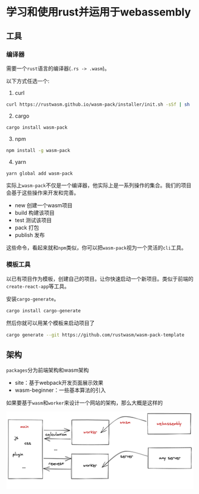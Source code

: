 # 学习和使用rust并运用于webassembly

## 工具

### 编译器
需要一个`rust`语言的编译器(`.rs -> .wasm`)。

以下方式任选一个:
1. curl
```bash
curl https://rustwasm.github.io/wasm-pack/installer/init.sh -sSf | sh
```
2. cargo
```bash
cargo install wasm-pack
```

3. npm
```bash
npm install -g wasm-pack
```

4. yarn
```bash
yarn global add wasm-pack
```


实际上`wasm-pack`不仅是一个编译器，他实际上是一系列操作的集合。我们的项目会基于这些操作来开发和完善。

- new 创建一个wasm项目
- build 构建该项目
- test 测试该项目
- pack 打包
- publish 发布

这些命令，看起来就和`npm`类似，你可以把`wasm-pack`视为一个灵活的`cli`工具。

### 模板工具

以已有项目作为模板，创建自己的项目。让你快速启动一个新项目。类似于前端的`create-react-app`等工具。

安装`cargo-generate`。

```bash
cargo install cargo-generate
```

然后你就可以用某个模板来启动项目了

```bash
cargo generate --git https://github.com/rustwasm/wasm-pack-template
```


## 架构

`packages`分为前端架构和wasm架构

- site：基于webpack开发页面展示效果
- wasm-beginner：一些基本算法的引入

如果要基于`wasm`和`worker`来设计一个网站的架构，那么大概是这样的

![frame](../img/framework.png)

